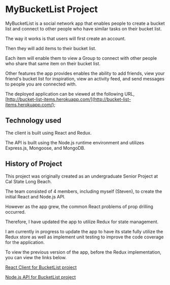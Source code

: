 # MyBucketList Project 

MyBucketList is a social network app that enables people to create a bucket list and connect to other people who have similar tasks on their bucket list. 

The way it works is that users will first create an account.

Then they will add items to their bucket list.

Each item will enable them to view a Group to connect with other people who share that same item on their bucket list.

Other features the app provides enables the ability to add friends, view your friend's bucket list for inspiration, view an activity feed, and send messages to people you are connected with.

The deployed application can be viewed at the following URL, [http://bucket-list-items.herokuapp.com/](http://bucket-list-items.herokuapp.com/);

## Technology used

The client is built using React and Redux.

The API is built using the Node.js runtime environment and utilizes Express.js, Mongoose, and MongoDB.

## History of Project 

This project was originally created as an undergraduate 
Senior Project at Cal State Long Beach.

The team consisted of 4 members, including myself (Steven), to create the initial React and Node.js API. 

However as the app grew, the common React problems of prop drilling occurred.

Therefore, I have updated the app to utilize Redux for state management. 

I am currently in progress to update the app to have its state fully utilize the Redux store 
as well as implement unit testing to improve the code coverage for the application.

To view the previous version of the app, before the Redux implementation, you can view 
the links below.

[React Client for BucketList project](https://github.com/stevenGarciaDev/phuket-list-client)

[Node.js API for BucketList project](https://github.com/stevenGarciaDev/phuket-list-api)
